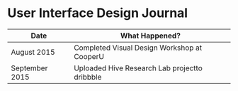 # User Interface Design Journal

| Date  | What Happened? |
| ------------- | ------------- |
| August 2015  | Completed Visual Design Workshop at CooperU|
| September 2015 | Uploaded Hive Research Lab projectto dribbble|
